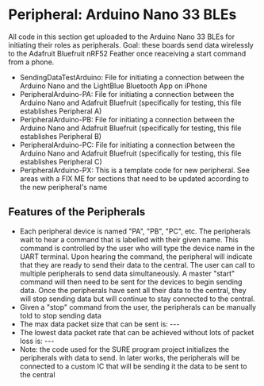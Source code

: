 # Peripheral: Arduino Nano 33 BLEs

All code in this section get uploaded to the Arduino Nano 33 BLEs for initiating their roles as peripherals.
Goal: these boards send data wirelessly to the Adafruit Bluefruit nRF52 Feather once reaceiving a start command from a phone. 

* SendingDataTestArduino: File for initiating a connection between the Arduino Nano and the LightBlue Bluetooth App on iPhone
* PeripheralArduino-PA: File for initiating a connection between the Arduino Nano and Adafruit Bluefruit (specifically for testing, this file establishes Peripheral A)
* PeripheralArduino-PB: File for initiating a connection between the Arduino Nano and Adafruit Bluefruit (specifically for testing, this file establishes Peripheral B)
* PeripheralArduino-PC: File for initiating a connection between the Arduino Nano and Adafruit Bluefruit (specifically for testing, this file establishes Peripheral C)
* PeripheralArduino-PX: This is a template code for new peripheral. See areas with a FIX ME for sections that need to be updated according to the new peripheral's name

Features of the Peripherals
----------
* Each peripheral device is named "PA", "PB", "PC", etc. The peripherals wait to hear a command that is labelled with their given name. This command is controlled by the user who will type the device name in the UART terminal. Upon hearing the command, the peripheral will indicate that they are ready to send their data to the central. The user can call to multiple peripherals to send data simultaneously. A master "start" command will then need to be sent for the devices to begin sending data. Once the peripherals have sent all their data to the central, they will stop sending data but will continue to stay connected to the central. 
* Given a "stop" command from the user, the peripherals can be manually told to stop sending data 
* The max data packet size that can be sent is: ---
* The lowest data packet rate that can be achieved without lots of packet loss is: ---
* Note: the code used for the SURE program project initializes the peripherals with data to send. In later works, the peripherals will be connected to a custom IC that will be sending it the data to be sent to the central
